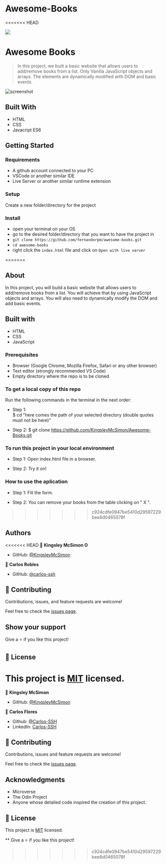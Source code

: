 # Awesome-Books
<<<<<<< HEAD

![](https://img.shields.io/badge/Microverse-blueviolet)

# Awesome Books

> In this project, we built a basic website that allows users to add/remove books from a list. Only Vanilla JavaScript objects and arrays. The elements are dynamically modified with DOM and basic events.

![screenshot](./app_screenshot.png)


## Built With

- HTML
- CSS
- Javacript ES6


## Getting Started

### Requirements

- A github account connected to your PC
- VSCode or another similar IDE
- Live Server or another similar runtime extension


### Setup

Create a new folder/directory for the project


### Install

- open your terminal on your OS
- go to the desired folder/directory that you want to have the project in
- `git clone https://github.com/fernandorpm/awesome-books.git`
- `cd awesome-books`
- right click the `index.html` file and click on `Open with live server`

=======
## About

In this project, you will build a basic website that allows users to add/remove books from a list. You will achieve that by using JavaScript objects and arrays. You will also need to dynamically modify the DOM and add basic events.

## Built with

- HTML
- CSS
- JavaScript

### Prerequisites

- Browser (Google Chrome, Mozilla Firefox, Safari or any other browser)
- Text editor (strongly recommended VS Code)
- Empty directory where the repo is to be cloned

### To get a local copy of this repo

Run the following commands in the terminal in the next order:

- Step 1:  
  $ cd "here comes the path of your selected directory (double quotes must not be here)"

- Step 2:
  $ git clone https://github.com/KingsleyMcSimon/Awesome-Books.git
### To run this project in your local environment

- Step 1:
  Open index.html file in a browser.

- Step 2:
  Try it on!


### How to use the aplication

- Step 1:
  Fill the form.

- Step 2:
  You can remove your books from the table clicking on " X ".
>>>>>>> c924cdfe0947be5410d29597229bee8d0465078f


## Authors

<<<<<<< HEAD
👤 **Kingsley McSimon O**

- GitHub: [@KingsleyMcSimon](https://github.com/KingsleyMcSimon)

👤 **Carlos Robles**

- GitHub: [@carlos-ssh](https://github.com/carlos-ssh)

## 🤝 Contributing

Contributions, issues, and feature requests are welcome!

Feel free to check the [issues page](../../issues/).

## Show your support

Give a ⭐️ if you like this project!

## 📝 License

This project is [MIT](./MIT.md) licensed.
=======

👤 **Kingsley McSimon**

* GitHub: [@KingsleyMcSimon]([KingsleyMcSimon](https://github.com/KingsleyMcSimon/Awesome-Books))

👤 **Carlos Flores**

- Github: [@Carlos-SSH](https://github.com/Carlos-SSH)
- LinkedIn: [Carlos-SSH](https://www.linkedin.com/in/Carlos-SSH/)

## 🤝 Contributing

Contributions, issues and feature requests are welcome!

Feel free to check the [issues page](https://github.com/Wusinho/Library-JS/issues).



## Acknowledgments

- Microverse
- The Odin Project
- Anyone whose detailed code inspired the creation of this project.

## 📝 License

This project is [MIT](license) licensed.


**
Give a ⭐️ if you like this project!
>>>>>>> c924cdfe0947be5410d29597229bee8d0465078f
